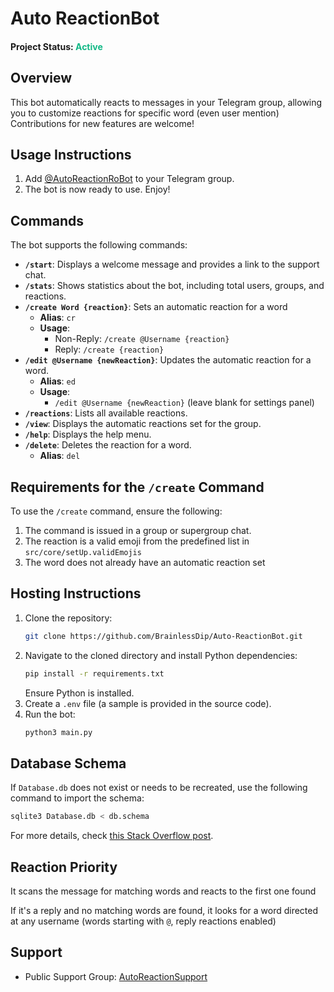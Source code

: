 # Auto ReactionBot

#### Project Status: <span style="color:#12b886">Active</span>

## Overview
This bot automatically reacts to messages in your Telegram group, allowing you to customize reactions for specific word (even user mention)
Contributions for new features are welcome!

## Usage Instructions
1. Add [@AutoReactionRoBot](https://t.me/AutoReactionRoBot) to your Telegram group.
2. The bot is now ready to use. Enjoy!

## Commands
The bot supports the following commands:

- **`/start`**: Displays a welcome message and provides a link to the support chat.
- **`/stats`**: Shows statistics about the bot, including total users, groups, and reactions.
- **`/create Word {reaction}`**: Sets an automatic reaction for a word
    - **Alias**: `cr`
    - **Usage**:
        - Non-Reply: `/create @Username {reaction}`
        - Reply: `/create {reaction}`
- **`/edit @Username {newReaction}`**: Updates the automatic reaction for a word.
    - **Alias**: `ed`
    - **Usage**:
        - `/edit @Username {newReaction}` (leave blank for settings panel)
- **`/reactions`**: Lists all available reactions.
- **`/view`**: Displays the automatic reactions set for the group.
- **`/help`**: Displays the help menu.
- **`/delete`**: Deletes the reaction for a word.
    - **Alias**: `del`

## Requirements for the `/create` Command
To use the `/create` command, ensure the following:
1. The command is issued in a group or supergroup chat.
2. The reaction is a valid emoji from the predefined list in `src/core/setUp.validEmojis`
3. The word does not already have an automatic reaction set

## Hosting Instructions
1. Clone the repository:
    ```sh
    git clone https://github.com/BrainlessDip/Auto-ReactionBot.git
    ```
2. Navigate to the cloned directory and install Python dependencies:
    ```sh
    pip install -r requirements.txt
    ```
    Ensure Python is installed.
3. Create a `.env` file (a sample is provided in the source code).
4. Run the bot:
    ```sh
    python3 main.py
    ```

## Database Schema  
If `Database.db` does not exist or needs to be recreated, use the following command to import the schema:  

```sh
sqlite3 Database.db < db.schema
```  

For more details, check [this Stack Overflow post](https://stackoverflow.com/questions/18102976/how-to-create-a-db-file-in-sqlite3-using-a-schema-file).

## Reaction Priority  
It scans the message for matching words and reacts to the first one found  

If it's a reply and no matching words are found, it looks for a word directed at any username (words starting with `@`, reply reactions enabled)


## Support
- Public Support Group: [AutoReactionSupport](https://t.me/AutoReactionSupport)